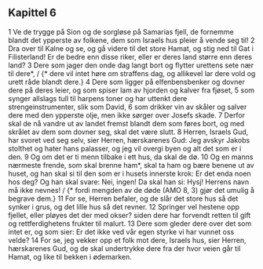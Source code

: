 ## Kapittel 6

1 Ve de trygge på Sion og de sorgløse på Samarias fjell, de fornemme blandt det ypperste av folkene, dem som Israels hus pleier å vende seg til!
2 Dra over til Kalne og se, og gå videre til det store Hamat, og stig ned til Gat i Filisterland! Er de bedre enn disse riker, eller er deres land større enn deres land?
3 Dere som jager den onde dag langt bort og flytter urettens sete nær til dere*, / {* dere vil intet høre om straffens dag, og allikevel lar dere vold og urett råde blandt dere.}
4 Dere som ligger på elfenbensbenker og dovner dere på deres leier, og som spiser lam av hjorden og kalver fra fjøset,
5 som synger allslags tull til harpens toner og har uttenkt dere strengeinstrumenter, slik som David,
6 som drikker vin av skåler og salver dere med den ypperste olje, men ikke sørger over Josefs skade.
7 Derfor skal de nå vandre ut av landet fremst blandt dem som føres bort, og med skrålet av dem som dovner seg, skal det være slutt.
8 Herren, Israels Gud, har svoret ved seg selv, sier Herren, hærskarenes Gud: Jeg avskyr Jakobs stolthet og hater hans palasser, og jeg vil overgi byen og alt det som er i den.
9 Og om det er ti menn tilbake i ett hus, da skal de dø.
10 Og en manns nærmeste frende, som skal brenne ham*, skal ta ham og bære benene ut av huset, og han skal si til den som er i husets innerste krok: Er det enda noen hos deg? Og han skal svare: Nei, ingen! Da skal han si: Hysj! Herrens navn må ikke nevnes! / {* fordi mengden av de døde (AMO 8, 3) gjør det umulig å begrave dem.}
11 For se, Herren befaler, og de slår det store hus så det synker i grus, og det lille hus så det revner.
12 Springer vel hestene opp fjellet, eller pløyes det der med okser? siden dere har forvendt retten til gift og rettferdighetens frukter til malurt.
13 Dere som gleder dere over det som intet er, og som sier: Er det ikke ved vår egen styrke vi har vunnet oss velde?
14 For se, jeg vekker opp et folk mot dere, Israels hus, sier Herren, hærskarenes Gud, og de skal undertrykke dere fra der hvor veien går til Hamat, og like til bekken i ødemarken.
